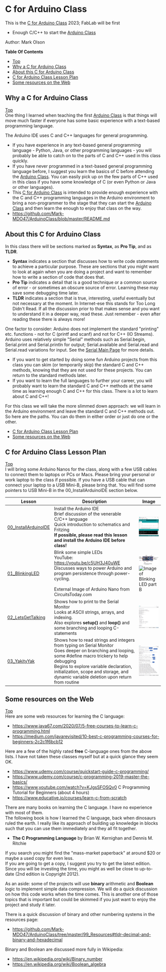 # C for Arduino Class
This is the [C for Arduino Class](https://github.com/Mark-MDO47/CforArduinoClass/tree/master "C for Arduino Class") 2023; FabLab will be first<br>
- Enough C/C++ to start the [Arduino Class](https://github.com/Mark-MDO47/ArduinoClass "Arduino Class")

Author: Mark Olson

**Table Of Contents**
* [Top](#c-for-arduino-class "Top")
* [Why a C for Arduino Class](#why-a-c-for-arduino-class "Why a C for Arduino Class")
* [About this C for Arduino Class](#about-this-c-for-arduino-class "About this C for Arduino Class")
* [C for Arduino Class Lesson Plan](#c-for-arduino-class-lesson-plan "C for Arduino Class Lesson Plan")
* [Some resources on the Web](#some-resources-on-the-web "Some resources on the Web")

## Why a C for Arduino Class
[Top](#c-for-arduino-class "Top")<br>
One thing I learned when teaching the first [Arduino Class](https://github.com/Mark-MDO47/ArduinoClass "Arduino Class") is that things will move much faster if everyone has some basic experience with a text-based programming language.

The Arduino IDE uses C and C++ languages for general programming.
- If you have experience in any text-based general programming language - Python, Java, or other programming languages - you will probably be able to catch on to the parts of C and C++ used in this class quickly.
- If you have never programmed in a text-based general programming language before, I suggest you learn the basics of C before attending the [Arduino Class](https://github.com/Mark-MDO47/ArduinoClass "Arduino Class"). You can easily pick up on the few parts of C++ used in this class if you have some knowledge of C (or even Python or Java or other languages). 
- This [C for Arduino Class](https://github.com/Mark-MDO47/CforArduinoClass/tree/master "C for Arduino Class") is intended to provide enough experience with the C and C++ programming languages in the Arduino environment to bring a non-programmer to the stage that they can start the [Arduino Class](https://github.com/Mark-MDO47/ArduinoClass "Arduino Class") and then learn the enough to enjoy that class on the way.
- https://github.com/Mark-MDO47/ArduinoClass/blob/master/README.md

## About this C for Arduino Class

In this class there will be sections marked as **Syntax**, as **Pro Tip**, and as **TLDR**.
- **Syntax** indicates a section that discusses how to write code statements to achieve a particular purpose. These are sections that you might want to look at again when you are doing a project and want to remember how to write a section of code that does that.
- **Pro Tip** indicates a detail that is a good technique or a common source of error - or sometimes an obscure source of error. Learning these may save some debugging time later.
- **TLDR** indicates a section that is true, interesting, useful eventually but not necessary at the moment. In Internet-ese this stands for Too Long Didn't Read. If all the discussion prior to that makes sense and you want to understand it in a deeper way, read these. Just remember - even after reading these there is always more!

One factor to consider: Arduino does not implement the standard "printing" etc. functions - not for C (printf and scanf) and not for C++ (IO Streams). Arduino uses relatively simple "Serial" methods such as Serial.begin, Serial.print and Serial.println for output; Serial.available and Serial.read and Serial.read variations for input. See the [Serial Main Page](https://www.arduino.cc/reference/en/language/functions/communication/serial/ "Link to Serial Main Page") for more details.
- If you want to get started by doing some fun Arduino projects from this class you can skim (or temporarily skip) the standard C and C++ methods, knowing that they are not used for these projects. You can return to the standard methods later.
- If you want to learn the full languages to further your career, you will probably want to learn the standard C and C++ methods at the same time as learning enough C and C++ for this class. There is a lot to learn about C and C++!

For this class we will take the more slimmed down approach: we will learn in the Arduino environment and leave the standard C and C++ methods out. So here are the paths. You can do them in either order or just do one or the other.
* [C for Arduino Class Lesson Plan](#c-for-arduino-class-lesson-plan "C for Arduino Class Lesson Plan")
* [Some resources on the Web](#some-resources-on-the-web "Some resources on the Web")

## C for Arduino Class Lesson Plan
[Top](#c-for-arduino-class "Top")<br>
I will bring some Arduino Nanos for the class, along with a few USB cables to connect them to laptops or PCs or Macs. Please bring your personal or work laptop to the class if possible. If you have a USB cable that can connect your laptop to a USB Mini-B, please bring that. You will find some pointers to USB Mini-B in the 00_InstallArduinoIDE section below.

| Lesson | Description | Image |
| --- | --- | --- |
| [00_InstallArduinoIDE](https://github.com/Mark-MDO47/CforArduinoClass/tree/master/00_InstallArduinoIDE "00_InstallArduinoIDE") | Install the Arduino IDE<br>Brief discussion of the venerable C/C++ language<br>Quick introduction to schematics and Fritzing<br>**If possible, please read this lesson and install the Arduino IDE before class!** | <img src="https://github.com/Mark-MDO47/CforArduinoClass/blob/master/99_Resources/Images/IDE_Blink.png" width="142" alt="Image of Arduino IDE"> |
| [01_BlinkingLED](https://github.com/Mark-MDO47/CforArduinoClass/tree/master/01_BlinkingLED "01_BlinkingLED") | Blink some simple LEDs<br>YouTube: https://youtu.be/c5UH3J40uWE<br>Discusses ways to power Arduino and program persistence through power-cycling.<br><br>External Image of Arduino Nano from CircuitsToday.com | <img src="https://github.com/Mark-MDO47/CforArduinoClass/blob/master/99_Resources/Images/Arduino-Nano-Pinout_from_circuitstoday.com.png" width="142" alt="CircuitsToday.com picture of Arduino Nano"><br><img src="https://github.com/Mark-MDO47/CforArduinoClass/blob/master/99_Resources/Images/01_BlinkingLED_part_A_setup.png" width="150" alt="Image of Blinking LED part B"> |
| [02_LetsGetTalking](https://github.com/Mark-MDO47/CforArduinoClass/tree/master/02_LetsGetTalking "02_LetsGetTalking") | Shows how to print to the Serial Monitor<br>Looks at ASCII strings, arrays, and indexing.<br>Also explores **setup()** and **loop()** and some branching and looping C-statements | <img src="https://github.com/Mark-MDO47/CforArduinoClass/blob/master/99_Resources/Images/02_SerMon_run.png" width="142" alt="Serial Monitor showing debug print output"> |
| [03_YakityYak](https://github.com/Mark-MDO47/CforArduinoClass/tree/master/03_YakityYak "03_YakityYak") | Shows how to read strings and integers from typing on Serial Monitor<br>Goes deeper on branching and looping, some #define macro trickery to help debugging<br>Begins to explore variable declaration, initialization, scope and storage, and dynamic variable deletion upon return from routine | <img src="https://github.com/Mark-MDO47/CforArduinoClass/blob/master/99_Resources/Images/03_SerMon_run.png" width="142" alt="Serial Monitor showing typed input and responses"> |

## Some resources on the Web
[Top](#c-for-arduino-class "Top")<br>
Here are some web resources for learning the C language:
- https://www.java67.com/2020/07/5-free-courses-to-learn-c-programming.html
- https://medium.com/javarevisited/10-best-c-programming-courses-for-beginners-2c2c1f6bcb12

Here are a few of the highly rated **free** C-language ones from the above lists. I have not taken these classes myself but at a quick glance they seem OK.
- https://www.udemy.com/course/quickstart-guide-c-programming/
- https://www.udemy.com/course/c-programming-2019-master-the-basics/
- https://www.youtube.com/watch?v=KJgsSFOSQv0   C Programming Tutorial for Beginners (about 4 hours)
- https://www.educative.io/courses/learn-c-from-scratch

There are many books on learning the C language. I have no experience with most of them.<br>
The following book is how I learned the C language, back when dinosaurs ruled the earth. I really like its approach of building up knowledge in blocks such that you can use them immediately and they all fit together.<br>
- **The C Programming Language** by Brian W. Kernighan and Dennis M. Ritchie

If you search you might find the "mass-market paperback" at around $20 or maybe a used copy for even less.<br>
If you are going to get a copy, I suggest you try to get the latest edition. Since you will be investing the time, you might as well be close to up-to-date (2nd edition is Copyright 2012).

As an aside: some of the projects will use **binary** arithmetic and **Boolean** logic to implement simple data compression. We will do a quick discussion on how this code works when the time comes. This is another one of those topics that is important but could be skimmed if you just want to enjoy the project and study it later.

There is a quick discussion of binary and other numbering systems in the resources page:
- https://github.com/Mark-MDO47/ArduinoClass/tree/master/99_Resources#tldr-decimal-and-binary-and-hexadecimal

Binary and Boolean are discussed more fully in Wikipedia:
- https://en.wikipedia.org/wiki/Binary_number
- https://en.wikipedia.org/wiki/Boolean_algebra

